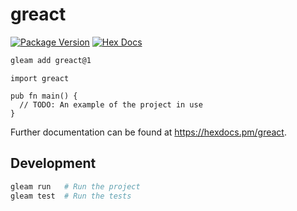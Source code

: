 # greact

[![Package Version](https://img.shields.io/hexpm/v/greact)](https://hex.pm/packages/greact)
[![Hex Docs](https://img.shields.io/badge/hex-docs-ffaff3)](https://hexdocs.pm/greact/)

```sh
gleam add greact@1
```
```gleam
import greact

pub fn main() {
  // TODO: An example of the project in use
}
```

Further documentation can be found at <https://hexdocs.pm/greact>.

## Development

```sh
gleam run   # Run the project
gleam test  # Run the tests
```
